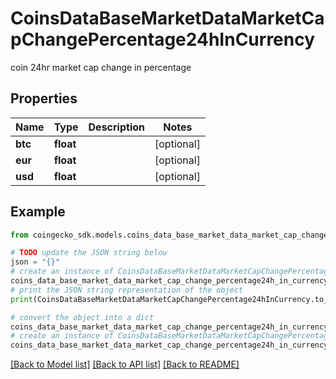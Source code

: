 # CoinsDataBaseMarketDataMarketCapChangePercentage24hInCurrency

coin 24hr market cap change in percentage

## Properties

Name | Type | Description | Notes
------------ | ------------- | ------------- | -------------
**btc** | **float** |  | [optional] 
**eur** | **float** |  | [optional] 
**usd** | **float** |  | [optional] 

## Example

```python
from coingecko_sdk.models.coins_data_base_market_data_market_cap_change_percentage24h_in_currency import CoinsDataBaseMarketDataMarketCapChangePercentage24hInCurrency

# TODO update the JSON string below
json = "{}"
# create an instance of CoinsDataBaseMarketDataMarketCapChangePercentage24hInCurrency from a JSON string
coins_data_base_market_data_market_cap_change_percentage24h_in_currency_instance = CoinsDataBaseMarketDataMarketCapChangePercentage24hInCurrency.from_json(json)
# print the JSON string representation of the object
print(CoinsDataBaseMarketDataMarketCapChangePercentage24hInCurrency.to_json())

# convert the object into a dict
coins_data_base_market_data_market_cap_change_percentage24h_in_currency_dict = coins_data_base_market_data_market_cap_change_percentage24h_in_currency_instance.to_dict()
# create an instance of CoinsDataBaseMarketDataMarketCapChangePercentage24hInCurrency from a dict
coins_data_base_market_data_market_cap_change_percentage24h_in_currency_from_dict = CoinsDataBaseMarketDataMarketCapChangePercentage24hInCurrency.from_dict(coins_data_base_market_data_market_cap_change_percentage24h_in_currency_dict)
```
[[Back to Model list]](../README.md#documentation-for-models) [[Back to API list]](../README.md#documentation-for-api-endpoints) [[Back to README]](../README.md)


